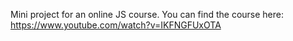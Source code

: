 Mini project for an online JS course.
You can find the course here: https://www.youtube.com/watch?v=IKFNGFUxOTA

